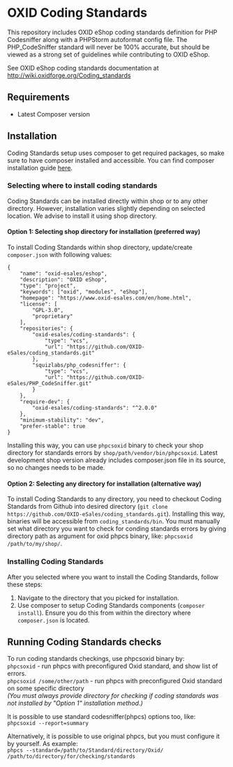 OXID Coding Standards
=====================

This repository includes OXID eShop coding standards definition for PHP Codesniffer along with a PHPStorm autoformat config file. The PHP_CodeSniffer standard will never be 100% accurate, but should be viewed as a strong set of guidelines while contributing to OXID eShop.

See OXID eShop coding standards documentation at http://wiki.oxidforge.org/Coding_standards

## Requirements
* Latest Composer version

## Installation

Coding Standards setup uses composer to get required packages, so make sure to have composer installed and accessible. 
You can find composer installation guide [here](https://getcomposer.org/download/).

### Selecting where to install coding standards

Coding Standards can be installed directly within shop or to any other directory. 
However, installation varies slightly depending on selected location. We advise to install it using shop directory. 
#### Option 1: Selecting shop directory for installation (preferred way)

To install Coding Standards within shop directory, update/create `composer.json` with following values:
```
{
    "name": "oxid-esales/eshop",
    "description": "OXID eShop",
    "type": "project",
    "keywords": ["oxid", "modules", "eShop"],
    "homepage": "https://www.oxid-esales.com/en/home.html",
    "license": [
        "GPL-3.0",
        "proprietary"
    ],
    "repositories": {
        "oxid-esales/coding-standards": {
            "type": "vcs",
            "url": "https://github.com/OXID-eSales/coding_standards.git"
        },
        "squizlabs/php_codesniffer": {
            "type": "vcs",
            "url": "https://github.com/OXID-eSales/PHP_CodeSniffer.git"
        }
    },
    "require-dev": {
        "oxid-esales/coding-standards": "^2.0.0"
    },
    "minimum-stability": "dev",
    "prefer-stable": true
}
```
Installing this way, you can use `phpcsoxid` binary to check your shop directory for standards errors by `shop/path/vendor/bin/phpcsoxid`.
Latest development shop version already includes composer.json file in its source, so no changes needs to be made.

#### Option 2: Selecting any directory for installation (alternative way)

To install Coding Standards to any directory, you need to checkout Coding Standards from Github into desired directory (`git clone https://github.com/OXID-eSales/coding_standards.git`). Installing this way, binaries will be accessible from `coding_standards/bin`. You must manually set what directory you want to check for conding standards errors by giving directory path as argument for oxid phpcs binary, like: `phpcsoxid /path/to/my/shop/`.

### Installing Coding Standards

After you selected where you want to install the Coding Standards, follow these steps:

1. Navigate to the directory that you picked for installation.
1. Use composer to setup Coding Standards components (`composer install`). Ensure you do this from within the directory where `composer.json` is located. 


## Running Coding Standards checks

To run coding standards checkings, use phpcsoxid binary by:  
`phpcsoxid` - run phpcs with preconfigured Oxid standard, and show list of errors.  
`phpcsoxid /some/other/path` - run phpcs with preconfigured Oxid standard on some specific directory  
*(You must always provide directory for checking if coding standards was not installed by "Option 1" installation method.)*

It is possible to use standard codesniffer(phpcs) options too, like:  
`phpcsoxid --report=summary`

Alternatively, it is possible to use original phpcs, but you must configure it by yourself. As example:  
`phpcs --standard=/path/to/Standard/directory/Oxid/ /path/to/directory/for/checking/standards`
